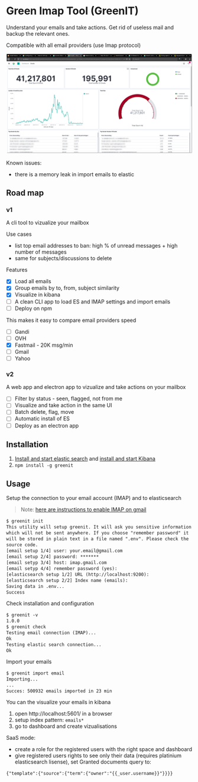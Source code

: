 # Green Imap Tool (GreenIT)

Understand your emails and take actions. Get rid of useless mail and backup the relevant ones.

Compatible with all email providers (use Imap protocol)

![Green Imap Tool (GreenIT)](./screenshot.png)

Known issues:

* there is a memory leak in import emails to elastic

## Road map

### v1

A cli tool to vizualize your mailbox

Use cases

* list top email addresses to ban: high % of unread messages + high number of messages
* same for subjects/discussions to delete

Features

* [x] Load all emails
* [x] Group emails by to, from, subject similarity
* [x] Visualize in kibana
* [ ] A clean CLI app to load ES and IMAP settings and import emails
* [ ] Deploy on npm

This makes it easy to compare email providers speed

* [ ] Gandi
* [ ] OVH
* [x] Fastmail - 20K msg/min
* [ ] Gmail
* [ ] Yahoo

### v2

A web app and electron app to vizualize and take actions on your mailbox

* [ ] Filter by status - seen, flagged, not from me
* [ ] Visualize and take action in the same UI
* [ ] Batch delete, flag, move
* [ ] Automatic install of ES
* [ ] Deploy as an electron app

## Installation

1. [Install and start elastic search](https://www.elastic.co/guide/en/elasticsearch/reference/current/getting-started-install.html#run-elasticsearch-local) and [install and start Kibana](https://www.elastic.co/guide/en/kibana/current/install.html#_install_kibana_yourself)
2. `npm install -g greenit`

## Usage

Setup the connection to your email account (IMAP) and to elasticsearch

> Note: [here are instructions to enable IMAP on gmail](https://support.google.com/mail/answer/7126229?hl=en)

```
$ greenit init
This utility will setup greenit. It will ask you sensitive information which will not be sent anywhere. If you choose "remember password" it will be stored in plain text in a file named ".env". Please check the source code.
[email setup 1/4] user: your.email@gmail.com
[email setup 2/4] password: *******
[email setyp 3/4] host: imap.gmail.com
[email setyp 4/4] remember password (yes):
[elasticsearch setup 1/2] URL (http://localhost:9200): 
[elasticsearch setup 2/2] Index name (emails):
Saving data in .env...
Success
```

Check installation and configuration

```
$ greenit -v
1.0.0
$ greenit check
Testing email connection (IMAP)...
Ok
Testing elastic search connection...
Ok
```

Import your emails

```
$ greenit import email
Importing...
...
Succes: 500932 emails imported in 23 min
```

You can the visualize your emails in kibana

1. open http://localhost:5601/ in a browser
2. setup index pattern: `emails*`
3. go to dashboard and create vizualisations

SaaS mode:

* create a role for the registered users with the right space and dashboard
* give registered users rights to see only their data (requires platinium elasticsearch lisense), set Granted documents query to:
```
{"template":{"source":{"term":{"owner":"{{_user.username}}"}}}}
```
